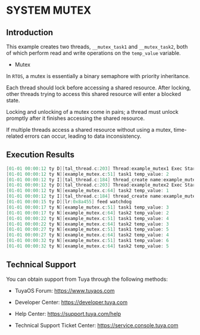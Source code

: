 # SYSTEM MUTEX

## Introduction

This example creates two threads, `__mutex_task1` and `__mutex_task2`, both of which perform read and write operations on the `temp_value` variable.

* Mutex

In `RTOS`, a mutex is essentially a binary semaphore with priority inheritance.

Each thread should lock before accessing a shared resource. After locking, other threads trying to access this shared resource will enter a blocked state.

Locking and unlocking of a mutex come in pairs; a thread must unlock promptly after it finishes accessing the shared resource.

If multiple threads access a shared resource without using a mutex, time-related errors can occur, leading to data inconsistency.

## Execution Results
```c
[01-01 00:00:12 ty D][tal_thread.c:203] Thread:example_mutex1 Exec Start. Set to Running Stat
[01-01 00:00:12 ty N][example_mutex.c:51] task1 temp_value: 2
[01-01 00:00:12 ty I][tal_thread.c:184] thread_create name:example_mutex1,stackDepth:1024,totalstackDepth:26112,priority:3
[01-01 00:00:12 ty D][tal_thread.c:203] Thread:example_mutex2 Exec Start. Set to Running Stat
[01-01 00:00:12 ty N][example_mutex.c:64] task2 temp_value: 1
[01-01 00:00:12 ty I][tal_thread.c:184] thread_create name:example_mutex2,stackDepth:1024,totalstackDepth:27136,priority:3
[01-01 00:00:15 ty D][lr:0x8a455] feed watchdog
[01-01 00:00:17 ty N][example_mutex.c:51] task1 temp_value: 3
[01-01 00:00:17 ty N][example_mutex.c:64] task2 temp_value: 2
[01-01 00:00:22 ty N][example_mutex.c:51] task1 temp_value: 4
[01-01 00:00:22 ty N][example_mutex.c:64] task2 temp_value: 3
[01-01 00:00:27 ty N][example_mutex.c:51] task1 temp_value: 5
[01-01 00:00:27 ty N][example_mutex.c:64] task2 temp_value: 4
[01-01 00:00:32 ty N][example_mutex.c:51] task1 temp_value: 6
[01-01 00:00:32 ty N][example_mutex.c:64] task2 temp_value: 5
```
## Technical Support

You can obtain support from Tuya through the following methods:

- TuyaOS Forum: https://www.tuyaos.com

- Developer Center: https://developer.tuya.com

- Help Center: https://support.tuya.com/help

- Technical Support Ticket Center: https://service.console.tuya.com